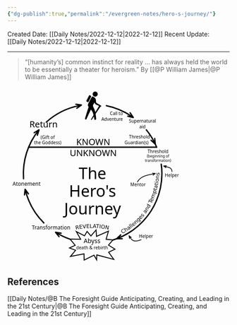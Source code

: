 ```yaml
---
{"dg-publish":true,"permalink":"/evergreen-notes/hero-s-journey/"}
---
```



Created Date: [[Daily Notes/2022-12-12\|2022-12-12]]
Recent Update:  [[Daily Notes/2022-12-12\|2022-12-12]]

---

>  “[humanity’s] common instinct for reality … has always held the world to be essentially a theater for heroism.”
>  By [[@P William James\|@P William James]]

<?xml version="1.0" encoding="UTF-8" standalone="no"?>
<!-- Created with Inkscape (http://www.inkscape.org/) -->

<svg
   xmlns:dc="http://purl.org/dc/elements/1.1/"
   xmlns:cc="http://creativecommons.org/ns#"
   xmlns:rdf="http://www.w3.org/1999/02/22-rdf-syntax-ns#"
   xmlns:svg="http://www.w3.org/2000/svg"
   xmlns="http://www.w3.org/2000/svg"
   xmlns:sodipodi="http://sodipodi.sourceforge.net/DTD/sodipodi-0.dtd"
   xmlns:inkscape="http://www.inkscape.org/namespaces/inkscape"
   id="svg2"
   sodipodi:version="0.32"
   inkscape:version="0.48.2 r9819"
   width="398"
   height="400"
   version="1.0"
   sodipodi:docname="Heroesjourney.svg"
   inkscape:output_extension="org.inkscape.output.svg.inkscape">
  <metadata
     id="metadata7">
    <rdf:RDF>
      <cc:Work
         rdf:about="">
        <dc:format>image/svg+xml</dc:format>
        <dc:type
           rdf:resource="http://purl.org/dc/dcmitype/StillImage" />
      </cc:Work>
    </rdf:RDF>
  </metadata>
  <defs
     id="defs5">
    <inkscape:perspective
       sodipodi:type="inkscape:persp3d"
       inkscape:vp_x="0 : 526.18109 : 1"
       inkscape:vp_y="0 : 1000 : 0"
       inkscape:vp_z="744.09448 : 526.18109 : 1"
       inkscape:persp3d-origin="372.04724 : 350.78739 : 1"
       id="perspective9" />
  </defs>
  <sodipodi:namedview
     inkscape:window-height="848"
     inkscape:window-width="1600"
     inkscape:pageshadow="2"
     inkscape:pageopacity="0.0"
     guidetolerance="10.0"
     gridtolerance="10.0"
     objecttolerance="10.0"
     borderopacity="1.0"
     bordercolor="#666666"
     pagecolor="#ffffff"
     id="base"
     showgrid="false"
     showguides="true"
     inkscape:guide-bbox="true"
     inkscape:zoom="1.6475"
     inkscape:cx="199"
     inkscape:cy="200"
     inkscape:window-x="-8"
     inkscape:window-y="-8"
     inkscape:current-layer="svg2"
     inkscape:window-maximized="1" />
  <path
     id="path2386"
     style="fill: rgb(1, 1, 1); fill-opacity: 1; fill-rule: evenodd; stroke: none; stroke-width: 1; stroke-linecap: round; stroke-linejoin: miter; stroke-miterlimit: 4; stroke-dashoffset: 0pt; stroke-opacity: 1;"
     d="M 204.84557,16.590928 C 204.84557,19.760679 202.27302,22.33323 199.10327,22.33323 C 195.93352,22.33323 193.36097,19.760679 193.36097,16.590928 C 193.36097,13.421177 195.93352,10.848626 199.10327,10.848626 C 202.27302,10.848626 204.84557,13.421177 204.84557,16.590928 z M 187.26359,19.280895 L 189.1699,20.288027 C 189.98424,20.718254 190.30313,21.725209 189.88489,22.545771 L 184.12499,33.846536 C 183.70676,34.667098 182.71447,34.981337 181.90013,34.55111 L 179.99382,33.543978 C 179.17948,33.113751 178.8606,32.106801 179.27883,31.286239 L 185.03874,19.985474 C 185.45697,19.164912 186.44925,18.850668 187.26359,19.280895 zM 193.59375,22.0625 C 192.3318,22.079691 191.1202,23.144482 189.9375,25.53125 L 183.75,37.125 C 180.66906,42.901776 184.40625,45.406249 184.40625,45.40625 C 182.37195,50.336496 176.53125,70.281253 176.53125,70.28125 C 174.89691,74.136424 178.43752,75.550168 179.59375,72.59375 C 179.59375,72.59375 189.4375,51.4375 189.4375,51.4375 C 192.71157,55.365648 194.24831,58.816861 195.4375,63.96875 L 189.71875,73.46875 C 188.94212,74.755605 190.53612,75.602066 191.375,74.34375 L 196.125,67.21875 C 196.45117,68.990721 196.78598,70.902279 197.125,73.125 C 197.46967,75.381939 201.99511,75.598243 201.3125,71.59375 C 201.3125,71.59375 200.79929,66.281886 200.0625,61.34375 L 211.15625,44.65625 C 213.42447,45.351977 213.75677,43.519319 211.46875,42 L 203.3125,37.25 C 200.99356,36.450658 200.8265,33.895649 200.875,31.59375 C 200.99161,26.059007 198.23464,24.637313 195.34375,22.65625 C 194.74953,22.24904 194.16736,22.054686 193.59375,22.0625 z M 197.5625,35.59375 C 198.33696,37.512276 199.05296,39.183763 201.1875,40.21875 L 207.9375,43.28125 L 199.375,57.46875 C 199.20741,56.597673 199.04967,55.787929 198.875,55.125 C 198.12764,52.288468 195.03125,45.968748 195.03125,45.96875 C 194.41151,44.10953 193.5579,42.367807 194.5625,40.65625 L 197.5625,35.59375 z" />
  <path
     sodipodi:type="arc"
     style="opacity: 1; fill: none; fill-opacity: 1; fill-rule: evenodd; stroke: rgb(0, 0, 0); stroke-width: 3; stroke-linecap: round; stroke-linejoin: miter; stroke-miterlimit: 4; stroke-dasharray: none; stroke-dashoffset: 0pt; stroke-opacity: 1;"
     id="path3169"
     sodipodi:cx="189.59041"
     sodipodi:cy="197.916"
     sodipodi:rx="157.10704"
     sodipodi:ry="157.10704"
     d="M 84.375784,81.24336 A 157.10704,157.10704 0 0 1 158.84561,43.846602"
     transform="translate(3.74808, -1.24936)"
     sodipodi:start="3.9785839"
     sodipodi:end="4.5154246"
     sodipodi:open="true" />
  <path
     sodipodi:type="arc"
     style="opacity: 1; fill: none; fill-opacity: 1; fill-rule: evenodd; stroke: rgb(0, 0, 0); stroke-width: 3; stroke-linecap: round; stroke-linejoin: miter; stroke-miterlimit: 4; stroke-dasharray: none; stroke-dashoffset: 0pt; stroke-opacity: 1;"
     id="path3171"
     sodipodi:cx="189.59041"
     sodipodi:cy="197.916"
     sodipodi:rx="157.10704"
     sodipodi:ry="157.10704"
     d="M 220.71011,43.921889 A 157.10704,157.10704 0 0 1 278.58131,68.443064"
     transform="translate(3.74808, -1.24936)"
     sodipodi:start="4.9117873"
     sodipodi:end="5.3145623"
     sodipodi:open="true" />
  <path
     sodipodi:type="arc"
     style="opacity: 1; fill: none; fill-opacity: 1; fill-rule: evenodd; stroke: rgb(0, 0, 0); stroke-width: 3; stroke-linecap: round; stroke-linejoin: miter; stroke-miterlimit: 4; stroke-dasharray: none; stroke-dashoffset: 0pt; stroke-opacity: 1;"
     id="path3173"
     sodipodi:cx="189.59041"
     sodipodi:cy="197.916"
     sodipodi:rx="157.10704"
     sodipodi:ry="157.10704"
     d="M 311.33281,98.611366 A 157.10704,157.10704 0 0 1 334.7555,137.83508"
     transform="translate(3.74808, -1.24936)"
     sodipodi:start="5.5989474"
     sodipodi:end="5.890771"
     sodipodi:open="true" />
  <path
     sodipodi:type="arc"
     style="opacity: 1; fill: none; fill-opacity: 1; fill-rule: evenodd; stroke: rgb(0, 0, 0); stroke-width: 3; stroke-linecap: round; stroke-linejoin: miter; stroke-miterlimit: 4; stroke-dasharray: none; stroke-dashoffset: 0pt; stroke-opacity: 1;"
     id="path3175"
     sodipodi:cx="189.59041"
     sodipodi:cy="197.916"
     sodipodi:rx="157.10704"
     sodipodi:ry="157.10704"
     d="M 345.23085,176.49929 A 157.10704,157.10704 0 0 1 235.01638,348.31249"
     transform="translate(3.74808, -1.24936)"
     sodipodi:start="6.1464403"
     sodipodi:end="7.560653"
     sodipodi:open="true" />
  <path
     sodipodi:type="arc"
     style="opacity: 1; fill: none; fill-opacity: 1; fill-rule: evenodd; stroke: rgb(0, 0, 0); stroke-width: 3; stroke-linecap: round; stroke-linejoin: miter; stroke-miterlimit: 4; stroke-dasharray: none; stroke-dashoffset: 0pt; stroke-opacity: 1;"
     id="path3177"
     sodipodi:cx="189.59041"
     sodipodi:cy="197.916"
     sodipodi:rx="157.10704"
     sodipodi:ry="157.10704"
     d="M 78.881776,309.38896 A 157.10704,157.10704 0 0 1 36.634401,233.79193"
     transform="translate(3.74808, -1.24936)"
     sodipodi:start="2.3527544"
     sodipodi:end="2.9112066"
     sodipodi:open="true" />
  <path
     sodipodi:type="arc"
     style="opacity: 1; fill: none; fill-opacity: 1; fill-rule: evenodd; stroke: rgb(0, 0, 0); stroke-width: 3; stroke-linecap: round; stroke-linejoin: miter; stroke-miterlimit: 4; stroke-dasharray: none; stroke-dashoffset: 0pt; stroke-opacity: 1;"
     id="path3179"
     sodipodi:cx="189.59041"
     sodipodi:cy="197.916"
     sodipodi:rx="157.10704"
     sodipodi:ry="157.10704"
     d="M 32.904367,209.40977 A 157.10704,157.10704 0 0 1 67.382272,99.185085"
     transform="translate(3.74808, -1.24936)"
     sodipodi:start="3.0683684"
     sodipodi:end="3.821127"
     sodipodi:open="true" />
  <path
     style="opacity: 1; fill: none; fill-opacity: 1; fill-rule: evenodd; stroke: rgb(0, 0, 0); stroke-width: 3; stroke-linecap: round; stroke-linejoin: miter; stroke-miterlimit: 4; stroke-dasharray: none; stroke-dashoffset: 0pt; stroke-opacity: 1;"
     d="M 48.190719,136.65315 L 338.5766,136.65315"
     id="path3181"
     sodipodi:nodetypes="cc" />
  <path
     style="opacity: 1; fill: none; fill-opacity: 1; fill-rule: evenodd; stroke: rgb(0, 0, 0); stroke-width: 3; stroke-linecap: round; stroke-linejoin: round; stroke-miterlimit: 4; stroke-dasharray: none; stroke-dashoffset: 0pt; stroke-opacity: 1;"
     d="M 155.33461,39.538618 L 167.87153,41.214959 L 157.48398,48.431828"
     id="path3191"
     sodipodi:nodetypes="ccc" />
  <path
     style="opacity: 1; fill: none; fill-opacity: 1; fill-rule: evenodd; stroke: rgb(0, 0, 0); stroke-width: 3; stroke-linecap: round; stroke-linejoin: round; stroke-miterlimit: 4; stroke-dasharray: none; stroke-dashoffset: 0pt; stroke-opacity: 1;"
     d="M 278.35614,58.955904 L 285.44331,69.432369 L 273.14512,66.476176"
     id="path3193"
     sodipodi:nodetypes="ccc" />
  <path
     style="opacity: 1; fill: none; fill-opacity: 1; fill-rule: evenodd; stroke: rgb(0, 0, 0); stroke-width: 3; stroke-linecap: round; stroke-linejoin: round; stroke-miterlimit: 4; stroke-dasharray: none; stroke-dashoffset: 0pt; stroke-opacity: 1;"
     d="M 334.13142,116.92748 L 335.34576,129.51755 L 325.95861,121.04018"
     id="path3195"
     sodipodi:nodetypes="ccc"
     inkscape:transform-center-x="4.8621075"
     inkscape:transform-center-y="-6.3198608" />
  <path
     style="opacity: 1; fill: none; fill-opacity: 1; fill-rule: evenodd; stroke: rgb(0, 0, 0); stroke-width: 3; stroke-linecap: round; stroke-linejoin: round; stroke-miterlimit: 4; stroke-dasharray: none; stroke-dashoffset: 0pt; stroke-opacity: 1;"
     d="M 60.737786,103.9455 L 71.641257,97.534678 L 67.913655,109.62142"
     id="path3197"
     sodipodi:nodetypes="ccc" />
  <path
     style="opacity: 1; fill: none; fill-opacity: 1; fill-rule: evenodd; stroke: rgb(0, 0, 0); stroke-width: 3; stroke-linecap: round; stroke-linejoin: round; stroke-miterlimit: 4; stroke-dasharray: none; stroke-dashoffset: 0pt; stroke-opacity: 1;"
     d="M 260.4269,343.88155 L 247.7795,344.04854 L 257.00552,335.39608"
     id="path3199"
     sodipodi:nodetypes="ccc"
     inkscape:transform-center-y="-4.3273184"
     inkscape:transform-center-x="-6.326385" />
  <path
     style="opacity: 1; fill: none; fill-opacity: 1; fill-rule: evenodd; stroke: rgb(0, 0, 0); stroke-width: 3; stroke-linecap: round; stroke-linejoin: round; stroke-miterlimit: 4; stroke-dasharray: none; stroke-dashoffset: 0pt; stroke-opacity: 1;"
     d="M 117.09862,339.31551 L 109.25198,329.39509 L 121.73595,331.42854"
     id="path3201"
     sodipodi:nodetypes="ccc"
     inkscape:transform-center-y="4.9616816"
     inkscape:transform-center-x="-6.24448" />
  <path
     style="opacity: 1; fill: none; fill-opacity: 1; fill-rule: evenodd; stroke: rgb(0, 0, 0); stroke-width: 3; stroke-linecap: round; stroke-linejoin: round; stroke-miterlimit: 4; stroke-dasharray: none; stroke-dashoffset: 0pt; stroke-opacity: 1;"
     d="M 38.824412,244.6909 L 40.242558,232.12217 L 47.671542,242.35908"
     id="path3203"
     sodipodi:nodetypes="ccc"
     inkscape:transform-center-y="6.2871716"
     inkscape:transform-center-x="-3.0061585" />
  <text
     xml:space="preserve"
     style="font-size: 20px; font-style: normal; font-variant: normal; font-weight: normal; font-stretch: normal; text-align: center; text-anchor: middle; fill: rgb(0, 0, 0); fill-opacity: 1; stroke: none; stroke-width: 1px; stroke-linecap: butt; stroke-linejoin: miter; stroke-opacity: 1; font-family: Sans Condensed Uralic;"
     x="81.8713"
     y="91.8207"
     id="text3205"><tspan
       sodipodi:role="line"
       id="tspan3207"
       x="81.8713"
       y="91.8207"
       style="font-style: normal; font-variant: normal; font-weight: normal; font-stretch: normal; font-family: Sans;">Return</tspan></text>
  <text
     xml:space="preserve"
     style="font-size: 20px; font-style: normal; font-variant: normal; font-weight: normal; font-stretch: normal; text-align: center; text-anchor: middle; fill: rgb(0, 0, 0); fill-opacity: 1; stroke: none; stroke-width: 1px; stroke-linecap: butt; stroke-linejoin: miter; stroke-opacity: 1; font-family: Sans Condensed Uralic;"
     x="261.974"
     y="64.2906"
     id="text3209"><tspan
       sodipodi:role="line"
       id="tspan3211"
       x="261.974"
       y="64.2906"
       style="font-size: 10px; font-style: normal; font-variant: normal; font-weight: normal; font-stretch: normal; text-anchor: end; font-family: Sans;">Call to</tspan><tspan
       sodipodi:role="line"
       x="261.974"
       y="76.7906"
       style="font-size: 10px; font-style: normal; font-variant: normal; font-weight: normal; font-stretch: normal; text-anchor: end; font-family: Sans;"
       id="tspan3213">Adventure</tspan></text>
  <text
     xml:space="preserve"
     style="font-size: 20px; font-style: normal; font-variant: normal; font-weight: normal; font-stretch: normal; text-align: center; text-anchor: middle; fill: rgb(0, 0, 0); fill-opacity: 1; stroke: none; stroke-width: 1px; stroke-linecap: butt; stroke-linejoin: miter; stroke-opacity: 1; font-family: Sans Condensed Uralic;"
     x="306.318"
     y="81.0941"
     id="text3219"><tspan
       sodipodi:role="line"
       id="tspan3221"
       x="306.318"
       y="81.0941"
       style="font-size: 10px; font-style: normal; font-variant: normal; font-weight: normal; font-stretch: normal; font-family: Sans;">Supernatural</tspan><tspan
       sodipodi:role="line"
       x="306.318"
       y="93.5941"
       style="font-size: 10px; font-style: normal; font-variant: normal; font-weight: normal; font-stretch: normal; font-family: Sans;"
       id="tspan3223">aid</tspan></text>
  <text
     xml:space="preserve"
     style="font-size: 20px; font-style: normal; font-variant: normal; font-weight: normal; font-stretch: normal; text-align: center; text-anchor: middle; fill: rgb(0, 0, 0); fill-opacity: 1; stroke: none; stroke-width: 1px; stroke-linecap: butt; stroke-linejoin: miter; stroke-opacity: 1; font-family: Sans Condensed Uralic;"
     x="194.773"
     y="131.861"
     id="text3225"><tspan
       sodipodi:role="line"
       id="tspan3227"
       x="194.773"
       y="131.861"
       style="font-size: 20px; font-style: normal; font-variant: normal; font-weight: normal; font-stretch: normal; font-family: Sans;">KNOWN</tspan><tspan
       sodipodi:role="line"
       x="194.773"
       y="156.861"
       style="font-size: 20px; font-style: normal; font-variant: normal; font-weight: normal; font-stretch: normal; font-family: Sans;"
       id="tspan3229">UNKNOWN</tspan></text>
  <text
     xml:space="preserve"
     style="font-size: 20px; font-style: normal; font-variant: normal; font-weight: normal; font-stretch: normal; text-align: center; text-anchor: middle; fill: rgb(0, 0, 0); fill-opacity: 1; stroke: none; stroke-width: 1px; stroke-linecap: butt; stroke-linejoin: miter; stroke-opacity: 1; font-family: Sans Condensed Uralic;"
     x="319.985"
     y="117.185"
     id="text3231"><tspan
       sodipodi:role="line"
       id="tspan3233"
       x="323.168"
       y="117.185"
       style="font-size: 10px; font-style: normal; font-variant: normal; font-weight: normal; font-stretch: normal; text-anchor: end; font-family: Sans;">Threshold</tspan><tspan
       sodipodi:role="line"
       x="319.985"
       y="129.685"
       style="font-size: 10px; font-style: normal; font-variant: normal; font-weight: normal; font-stretch: normal; text-anchor: end; font-family: Sans;"
       id="tspan3235">Guardian(s)</tspan></text>
  <text
     xml:space="preserve"
     style="font-size: 20px; font-style: normal; font-variant: normal; font-weight: normal; font-stretch: normal; text-align: center; text-anchor: middle; fill: rgb(0, 0, 0); fill-opacity: 1; stroke: none; stroke-width: 1px; stroke-linecap: butt; stroke-linejoin: miter; stroke-opacity: 1; font-family: Sans Condensed Uralic;"
     x="332.49"
     y="157.246"
     id="text3245"><tspan
       sodipodi:role="line"
       id="tspan3247"
       x="332.49"
       y="157.246" /></text>
  <g
     id="g3382"
     transform="translate(2.42057, 2.42057)">
    <text
       id="text3237"
       y="147.701"
       x="339.165"
       style="font-size: 20px; font-style: normal; font-variant: normal; font-weight: normal; font-stretch: normal; text-align: center; text-anchor: middle; fill: rgb(0, 0, 0); fill-opacity: 1; stroke: none; stroke-width: 1px; stroke-linecap: butt; stroke-linejoin: miter; stroke-opacity: 1; font-family: Sans Condensed Uralic;"
       xml:space="preserve"><tspan
         id="tspan3241"
         style="font-size: 10px; font-style: normal; font-variant: normal; font-weight: normal; font-stretch: normal; text-align: center; text-anchor: middle; font-family: Sans;"
         y="147.701"
         x="339.165"
         sodipodi:role="line">Threshold</tspan></text>
    <text
       id="text3249"
       y="157.354"
       x="339.165"
       style="font-size: 20px; font-style: normal; font-variant: normal; font-weight: normal; font-stretch: normal; text-align: center; text-anchor: middle; fill: rgb(0, 0, 0); fill-opacity: 1; stroke: none; stroke-width: 1px; stroke-linecap: butt; stroke-linejoin: miter; stroke-opacity: 1; font-family: Sans Condensed Uralic;"
       xml:space="preserve"><tspan
         id="tspan3251"
         style="font-size: 8px; font-style: normal; font-variant: normal; font-weight: normal; font-stretch: normal; text-align: center; text-anchor: middle; font-family: Sans;"
         y="157.354"
         x="339.165"
         sodipodi:role="line">(beginning of</tspan><tspan
         id="tspan3253"
         style="font-size: 8px; font-style: normal; font-variant: normal; font-weight: normal; font-stretch: normal; text-align: center; text-anchor: middle; font-family: Sans;"
         y="167.354"
         x="339.165"
         sodipodi:role="line">transformation)</tspan></text>
  </g>
  <text
     xml:space="preserve"
     style="font-size: 20px; font-style: normal; font-variant: normal; font-weight: normal; font-stretch: normal; text-align: center; text-anchor: middle; fill: rgb(0, 0, 0); fill-opacity: 1; stroke: none; stroke-width: 1px; stroke-linecap: butt; stroke-linejoin: miter; stroke-opacity: 1; font-family: Sans Condensed Uralic;"
     x="373.128"
     y="204.095"
     id="text3255"><tspan
       sodipodi:role="line"
       x="373.128"
       y="204.095"
       style="font-size: 10px; font-style: normal; font-variant: normal; font-weight: normal; font-stretch: normal; text-align: center; text-anchor: middle; font-family: Sans;"
       id="tspan3259">Helper</tspan></text>
  <path
     style="opacity: 1; fill: none; fill-opacity: 1; fill-rule: evenodd; stroke: rgb(0, 0, 0); stroke-width: 1.55546; stroke-linecap: round; stroke-linejoin: round; stroke-miterlimit: 4; stroke-dasharray: none; stroke-dashoffset: 0pt; stroke-opacity: 1;"
     d="M 359.55087,183.17866 L 354.28136,179.27471 L 360.80503,178.60366 M 373.38913,191.94363 C 372.67036,181.22009 363.1241,182.24057 354.43424,179.30351"
     id="path3263"
     sodipodi:nodetypes="ccccc" />
  <text
     xml:space="preserve"
     style="font-size:20px;font-style:normal;font-variant:normal;font-weight:normal;font-stretch:normal;text-align:center;text-anchor:middle;fill:#000000;fill-opacity:1;stroke:none;font-family:Sans Condensed Uralic"
     x="296.18561"
     y="225.1358"
     id="text3265"><tspan
       sodipodi:role="line"
       x="296.18561"
       y="225.1358"
       style="font-size:10px;font-style:normal;font-variant:normal;font-weight:normal;font-stretch:normal;text-align:center;text-anchor:middle;font-family:Sans"
       id="tspan3267">Mentor</tspan></text>
  <path
     style="fill:none;stroke:#000000;stroke-width:1.55545998;stroke-linecap:round;stroke-linejoin:round;stroke-miterlimit:4;stroke-opacity:1;stroke-dasharray:none;stroke-dashoffset:0"
     d="m 330.4186,200.07883 5.26951,-3.90395 -6.52367,-0.67105 m -34.18473,19.82016 c 8.27899,-16.3037 31.86566,-16.18325 40.55552,-19.12031"
     id="path3269"
     sodipodi:nodetypes="ccccc" />
  <text
     xml:space="preserve"
     style="font-size: 20px; font-style: normal; font-variant: normal; font-weight: normal; font-stretch: normal; text-align: center; text-anchor: middle; fill: rgb(0, 0, 0); fill-opacity: 1; stroke: none; stroke-width: 1px; stroke-linecap: butt; stroke-linejoin: miter; stroke-opacity: 1; font-family: Sans Condensed Uralic;"
     x="314.4"
     y="342.253"
     id="text3271"><tspan
       sodipodi:role="line"
       x="314.4"
       y="342.253"
       style="font-size: 10px; font-style: normal; font-variant: normal; font-weight: normal; font-stretch: normal; text-align: center; text-anchor: middle; font-family: Sans;"
       id="tspan3273">Helper</tspan></text>
  <path
     style="opacity: 1; fill: none; fill-opacity: 1; fill-rule: evenodd; stroke: rgb(0, 0, 0); stroke-width: 1.55546; stroke-linecap: round; stroke-linejoin: round; stroke-miterlimit: 4; stroke-dasharray: none; stroke-dashoffset: 0pt; stroke-opacity: 1;"
     d="M 281.03998,341.12294 L 275.84443,337.12109 L 276.98196,343.57977 M 303.33373,346.27852 C 285.26182,353.19818 281.47424,346.97658 275.91392,337.26028"
     id="path3275"
     sodipodi:nodetypes="ccccc" />
  <path
     transform="matrix(-1, 0, 0, -1, 602.373, 528.602)"
     style="fill: none; fill-opacity: 1; fill-rule: evenodd; stroke: none; stroke-width: 3; stroke-linecap: round; stroke-linejoin: miter; stroke-miterlimit: 4; stroke-dashoffset: 0pt; stroke-opacity: 1;"
     d="M 341.28747,196.19019 C 305.81755,215.6299 263.03192,253.9433 257.32652,333.66133"
     id="path3277"
     sodipodi:nodetypes="cc" />
  <g
     style="font-size:20px;font-style:normal;font-variant:normal;font-weight:normal;font-stretch:normal;text-align:center;text-anchor:middle;fill:#000000;fill-opacity:1;stroke:none;font-family:Sans Condensed Uralic"
     id="text3279">
    <path
       d="m 263.26889,321.89226 0.62087,1.08266 c -0.53025,-0.1237 -1.03758,-0.15247 -1.52198,-0.0863 -0.48103,0.0642 -0.94179,0.22264 -1.38231,0.47525 -0.86748,0.49749 -1.3791,1.14437 -1.53486,1.94065 -0.15769,0.79291 0.0511,1.69087 0.62626,2.69389 0.57326,0.99964 1.24286,1.63332 2.0088,1.90104 0.76399,0.26434 1.57973,0.14777 2.44721,-0.3497 0.44051,-0.25262 0.80995,-0.5703 1.10831,-0.95305 0.30174,-0.38467 0.53312,-0.83708 0.69415,-1.35721 l 0.61504,1.07249 c -0.21928,0.44997 -0.49556,0.85157 -0.82884,1.2048 -0.3299,0.3513 -0.71849,0.6552 -1.16578,0.9117 -1.14874,0.65877 -2.25462,0.8269 -3.31765,0.50439 -1.06497,-0.32589 -1.94627,-1.09708 -2.6439,-2.31359 -0.69957,-1.21989 -0.92009,-2.37002 -0.66157,-3.4504 0.25658,-1.08375 0.95923,-1.95501 2.10796,-2.61379 0.45408,-0.26038 0.91602,-0.44424 1.38583,-0.55156 0.47125,-0.11264 0.95207,-0.14972 1.44246,-0.11124"
       style="font-size:12px;font-style:normal;font-variant:normal;font-weight:normal;font-stretch:normal;font-family:Sans"
       id="path2894" />
    <path
       d="m 271.2963,321.68732 2.12224,3.34442 -0.91032,0.57765 -2.10339,-3.31474 c -0.33278,-0.52441 -0.68409,-0.85202 -1.05392,-0.98283 -0.36983,-0.13079 -0.75924,-0.0664 -1.16822,0.19309 -0.49144,0.31185 -0.77957,0.71444 -0.86439,1.20776 -0.0848,0.49333 0.0444,1.01045 0.38763,1.55135 l 1.98724,3.13169 -0.91526,0.58079 -4.88491,-7.69811 0.91527,-0.58079 1.91503,3.0179 c 0.006,-0.47125 0.1039,-0.88247 0.29279,-1.23366 0.1922,-0.35327 0.48124,-0.65234 0.86714,-0.89723 0.63656,-0.40392 1.24368,-0.5116 1.82136,-0.32302 0.57558,0.1853 1.10615,0.66054 1.59171,1.42573"
       style="font-size:12px;font-style:normal;font-variant:normal;font-weight:normal;font-stretch:normal;font-family:Sans"
       id="path2896" />
    <path
       d="m 275.77575,319.41852 c -0.71442,0.4984 -1.1524,0.92541 -1.31393,1.281 -0.16153,0.3556 -0.10484,0.73043 0.17006,1.12447 0.21903,0.31397 0.49588,0.49233 0.83055,0.53511 0.33563,0.0373 0.68125,-0.068 1.03686,-0.31613 0.49016,-0.34195 0.76192,-0.78874 0.81528,-1.34036 0.0543,-0.55705 -0.11966,-1.12391 -0.52196,-1.70058 l -0.13745,-0.19702 -0.87941,0.61351 m 1.50884,-1.59559 2.14224,3.07072 -0.88421,0.61686 -0.56993,-0.81693 c 0.0261,0.46758 -0.0566,0.8849 -0.24824,1.25197 -0.19387,0.36387 -0.50865,0.69778 -0.94435,1.00174 -0.55103,0.38442 -1.09721,0.53684 -1.63855,0.45726 -0.54036,-0.085 -0.99158,-0.38703 -1.35365,-0.90603 -0.42242,-0.60549 -0.53907,-1.20282 -0.34997,-1.79199 0.19231,-0.59139 0.69052,-1.16758 1.49465,-1.72857 l 1.23982,-0.86495 -0.0603,-0.0865 c -0.28384,-0.40686 -0.63743,-0.62695 -1.06075,-0.66027 -0.42236,-0.0387 -0.87541,0.11062 -1.35917,0.4481 -0.30755,0.21457 -0.58139,0.46038 -0.82152,0.73745 -0.24013,0.27707 -0.44334,0.58316 -0.60964,0.91826 l -0.56993,-0.81693 c 0.23641,-0.35068 0.48556,-0.66261 0.74744,-0.93581 0.25965,-0.2764 0.53364,-0.51517 0.82197,-0.71633 0.77849,-0.54309 1.50077,-0.74692 2.16682,-0.61146 0.66605,0.13547 1.28515,0.61327 1.85732,1.43341"
       style="font-size:12px;font-style:normal;font-variant:normal;font-weight:normal;font-stretch:normal;font-family:Sans"
       id="path2898" />
    <path
       d="m 275.75899,312.25844 0.86391,-0.64498 5.45432,7.30572 -0.86392,0.64498 -5.45431,-7.30572"
       style="font-size:12px;font-style:normal;font-variant:normal;font-weight:normal;font-stretch:normal;font-family:Sans"
       id="path2900" />
    <path
       d="m 278.26347,310.3623 0.85053,-0.66254 5.60275,7.19252 -0.85053,0.66253 -5.60275,-7.19251"
       style="font-size:12px;font-style:normal;font-variant:normal;font-weight:normal;font-stretch:normal;font-family:Sans"
       id="path2902" />
    <path
       d="m 288.52517,309.18384 0.33786,0.4049 -3.80606,3.17586 c 0.51149,0.53983 1.04534,0.83207 1.60152,0.87673 0.55669,0.0392 1.10946,-0.17026 1.65833,-0.62825 0.31792,-0.26528 0.59281,-0.56079 0.82467,-0.88653 0.23485,-0.32824 0.43418,-0.69298 0.59797,-1.0942 l 0.65319,0.7828 c -0.19182,0.37374 -0.41616,0.72373 -0.67302,1.04999 -0.25687,0.32626 -0.54576,0.62328 -0.86668,0.89106 -0.8038,0.67071 -1.63635,0.96858 -2.49765,0.89361 -0.85829,-0.0775 -1.62029,-0.51511 -2.286,-1.31291 -0.68822,-0.82479 -1.01185,-1.66383 -0.97089,-2.5171 0.0415,-0.85877 0.4401,-1.60349 1.19591,-2.23416 0.67783,-0.56559 1.39589,-0.79337 2.15418,-0.68333 0.75879,0.10455 1.45101,0.53173 2.07667,1.28153 m -1.03051,0.44779 c -0.3839,-0.44787 -0.81293,-0.70292 -1.28711,-0.76514 -0.47118,-0.0647 -0.91071,0.0731 -1.31861,0.41346 -0.46189,0.38542 -0.72343,0.82496 -0.78463,1.31864 -0.0582,0.49118 0.0894,0.99123 0.44284,1.50015 l 2.94751,-2.46711"
       style="font-size:12px;font-style:normal;font-variant:normal;font-weight:normal;font-stretch:normal;font-family:Sans"
       id="path2904" />
    <path
       d="m 293.46105,304.12968 2.68098,2.91571 -0.79363,0.72974 -2.65718,-2.88984 c -0.42039,-0.45719 -0.82416,-0.71741 -1.21132,-0.78065 -0.38715,-0.0632 -0.759,0.0691 -1.11556,0.39693 -0.42844,0.39395 -0.64072,0.8412 -0.63683,1.34175 0.004,0.50055 0.22264,0.98661 0.65625,1.45818 l 2.51044,2.73025 -0.79794,0.7337 -4.44186,-4.83077 0.79794,-0.7337 0.69007,0.75049 c -0.0772,-0.46491 -0.054,-0.88692 0.0697,-1.26601 0.1266,-0.38172 0.35811,-0.72726 0.69453,-1.03661 0.55497,-0.51027 1.13342,-0.72376 1.73537,-0.64047 0.5993,0.0804 1.20565,0.4542 1.81905,1.1213"
       style="font-size:12px;font-style:normal;font-variant:normal;font-weight:normal;font-stretch:normal;font-family:Sans"
       id="path2906" />
    <path
       d="m 298.3319,300.10813 c -0.55685,-0.54797 -1.10211,-0.8571 -1.63579,-0.9274 -0.53093,-0.0731 -1.00051,0.0978 -1.40875,0.51267 -0.4055,0.41207 -0.56882,0.88434 -0.48996,1.41681 0.0816,0.5297 0.40082,1.06853 0.95767,1.6165 0.55406,0.54523 1.09656,0.85438 1.6275,0.92745 0.53367,0.0703 1.00326,-0.10059 1.40876,-0.51266 0.40823,-0.41485 0.57155,-0.88712 0.48995,-1.41681 -0.0789,-0.53248 -0.39532,-1.07133 -0.94938,-1.61656 m 2.56874,1.01519 c 0.79629,0.7836 1.21396,1.54262 1.25301,2.27705 0.0418,0.73718 -0.29617,1.47051 -1.01401,2.19998 -0.26577,0.27007 -0.53735,0.50428 -0.81473,0.70262 -0.27461,0.20109 -0.56465,0.3733 -0.8701,0.51663 l -0.74757,-0.73565 c 0.34444,-0.10497 0.65411,-0.23867 0.92903,-0.40109 0.27492,-0.16241 0.52471,-0.35778 0.74938,-0.58609 0.49591,-0.50394 0.73491,-1.01135 0.71699,-1.52222 -0.0151,-0.50812 -0.28859,-1.02384 -0.82038,-1.54716 l -0.38005,-0.37399 c 0.11947,0.42995 0.12549,0.83595 0.0181,1.218 -0.10743,0.38205 -0.33101,0.7457 -0.67074,1.09094 -0.56442,0.57356 -1.23779,0.82066 -2.02014,0.74132 -0.78235,-0.0793 -1.53408,-0.47382 -2.2552,-1.18345 -0.7239,-0.71235 -1.1318,-1.45902 -1.22371,-2.23999 -0.0919,-0.78097 0.14435,-1.45823 0.70876,-2.03179 0.33974,-0.34524 0.69975,-0.57464 1.08002,-0.68819 0.38028,-0.11353 0.78632,-0.11404 1.21813,-0.002 l -0.70998,-0.69866 0.7562,-0.76845 4.09701,4.03169"
       style="font-size:12px;font-style:normal;font-variant:normal;font-weight:normal;font-stretch:normal;font-family:Sans"
       id="path2908" />
    <path
       d="m 304.07708,293.51674 0.39388,0.35064 -3.29599,3.70251 c 0.58552,0.45848 1.15663,0.66878 1.71332,0.63091 0.55637,-0.0434 1.07221,-0.33204 1.54752,-0.86597 0.27532,-0.30927 0.50361,-0.6421 0.68489,-0.99848 0.18387,-0.35929 0.32722,-0.74943 0.43004,-1.17043 l 0.76151,0.6779 c -0.1346,0.39794 -0.30486,0.7772 -0.51079,1.13777 -0.20594,0.36058 -0.44786,0.69696 -0.72577,1.00915 -0.69608,0.78193 -1.47559,1.19935 -2.33852,1.25223 -0.86034,0.05 -1.67855,-0.27048 -2.45465,-0.96136 -0.80236,-0.71426 -1.2462,-1.49638 -1.33155,-2.34637 -0.0856,-0.85549 0.19878,-1.65086 0.8533,-2.38612 0.58699,-0.65938 1.2636,-0.99058 2.02983,-0.99359 0.76591,-0.009 1.51357,0.31189 2.24298,0.96121 m -0.95319,0.59489 c -0.44576,-0.38635 -0.90772,-0.57533 -1.38589,-0.56693 -0.47557,0.006 -0.88997,0.20664 -1.24321,0.60344 -0.39998,0.44932 -0.59383,0.92264 -0.58155,1.41994 0.0149,0.4944 0.23464,0.9672 0.65927,1.41842 l 2.55138,-2.87487"
       style="font-size:12px;font-style:normal;font-variant:normal;font-weight:normal;font-stretch:normal;font-family:Sans"
       id="path2910" />
    <path
       d="m 305.54643,287.25187 0.7918,0.64226 c -0.31329,0.1382 -0.60362,0.31011 -0.871,0.51572 -0.26738,0.20563 -0.5118,0.44495 -0.73327,0.71798 -0.33712,0.41563 -0.52687,0.77978 -0.56925,1.09245 -0.0399,0.30965 0.0675,0.56782 0.32238,0.77452 0.19416,0.15749 0.40765,0.20744 0.64047,0.14983 0.22979,-0.0601 0.57684,-0.27399 1.04114,-0.64178 l 0.29625,-0.23501 c 0.60973,-0.49125 1.13228,-0.76652 1.56766,-0.82582 0.4348,-0.0648 0.86002,0.0714 1.27564,0.40852 0.47325,0.38388 0.69535,0.87587 0.66629,1.47598 -0.0266,0.59708 -0.30567,1.22326 -0.83719,1.87854 -0.22147,0.27304 -0.48009,0.53606 -0.77585,0.78907 -0.29026,0.25244 -0.62137,0.49941 -0.99331,0.74093 l -0.86461,-0.70132 c 0.41179,-0.17901 0.78044,-0.38547 1.10597,-0.61937 0.32249,-0.23636 0.60308,-0.50167 0.84177,-0.79595 0.3199,-0.39438 0.49923,-0.75189 0.538,-1.07252 0.0357,-0.32309 -0.0693,-0.5843 -0.31499,-0.78363 -0.22753,-0.18455 -0.46472,-0.24868 -0.71156,-0.1924 -0.24439,0.0533 -0.6331,0.29375 -1.16614,0.72146 l -0.30449,0.23587 c -0.53,0.43019 -1.00076,0.66951 -1.41228,0.71797 -0.41454,0.046 -0.819,-0.0909 -1.21339,-0.41084 -0.47933,-0.38879 -0.71164,-0.85889 -0.69694,-1.4103 0.0147,-0.55139 0.27552,-1.13957 0.78243,-1.76452 0.251,-0.30943 0.50999,-0.58221 0.77696,-0.81835 0.26698,-0.23611 0.53948,-0.43254 0.81751,-0.58929"
       style="font-size:12px;font-style:normal;font-variant:normal;font-weight:normal;font-stretch:normal;font-family:Sans"
       id="path2912" />
    <path
       d="m 313.05413,282.22911 c -0.49886,0.7141 -0.76283,1.26589 -0.7919,1.65537 -0.0291,0.38949 0.15333,0.72181 0.5472,0.99696 0.31382,0.21924 0.63518,0.29126 0.96408,0.21606 0.32794,-0.0806 0.61607,-0.29867 0.86438,-0.65412 0.34227,-0.48994 0.44339,-1.00302 0.30336,-1.53923 -0.141,-0.54164 -0.4997,-1.0138 -1.0761,-1.41648 l -0.19694,-0.13758 -0.61408,0.87902 m 0.86645,-2.01786 3.06935,2.14422 -0.61743,0.88382 -0.81657,-0.57045 c 0.18569,0.42993 0.25185,0.8502 0.19848,1.26082 -0.0566,0.40839 -0.23699,0.83034 -0.54123,1.26584 -0.38477,0.55079 -0.84496,0.88212 -1.38055,0.99399 -0.53656,0.10643 -1.06422,-0.0216 -1.58299,-0.38396 -0.60522,-0.4228 -0.9206,-0.94333 -0.94615,-1.56157 -0.0233,-0.62144 0.24579,-1.33404 0.80729,-2.13781 l 0.86574,-1.23926 -0.0865,-0.0604 c -0.40668,-0.2841 -0.81446,-0.36884 -1.22333,-0.25422 -0.40983,0.1092 -0.78364,0.40557 -1.12144,0.8891 -0.21475,0.30742 -0.38709,0.63255 -0.51702,0.9754 -0.12991,0.34287 -0.21518,0.70024 -0.25579,1.07213 l -0.81658,-0.57045 c 0.10106,-0.41067 0.22743,-0.78936 0.37911,-1.13608 0.14848,-0.34895 0.32338,-0.66753 0.52471,-0.95574 0.54361,-0.77814 1.15138,-1.21841 1.82331,-1.32081 0.67193,-0.1024 1.41778,0.13275 2.23755,0.70543"
       style="font-size:12px;font-style:normal;font-variant:normal;font-weight:normal;font-stretch:normal;font-family:Sans"
       id="path2914" />
    <path
       d="m 317.75964,273.77362 3.35683,2.10255 -0.57229,0.91369 -3.32703,-2.08389 c -0.52637,-0.32968 -0.9846,-0.47381 -1.37468,-0.43237 -0.39009,0.0414 -0.71369,0.26742 -0.97081,0.67791 -0.30895,0.49327 -0.39534,0.98074 -0.25917,1.46242 0.13617,0.48169 0.47572,0.89257 1.01864,1.23262 l 3.1433,1.96881 -0.5754,0.91866 -5.56161,-3.48352 0.5754,-0.91866 0.86403,0.54119 c -0.1975,-0.42791 -0.28674,-0.84103 -0.26773,-1.23934 0.0211,-0.40161 0.15295,-0.79609 0.39555,-1.18342 0.40019,-0.63891 0.90155,-0.99783 1.50409,-1.07676 0.59922,-0.081 1.28285,0.11906 2.05088,0.60011"
       style="font-size:12px;font-style:normal;font-variant:normal;font-weight:normal;font-stretch:normal;font-family:Sans"
       id="path2916" />
    <path
       d="m 319.45985,267.52894 -3.10041,-1.73074 0.5255,-0.94138 7.96081,4.44395 -0.52551,0.94138 -0.85952,-0.47981 c 0.23065,0.38823 0.34481,0.78077 0.34248,1.17763 -0.004,0.39154 -0.1238,0.79878 -0.35989,1.22172 -0.38652,0.69239 -0.97791,1.10266 -1.77417,1.23079 -0.79436,0.12472 -1.64176,-0.0642 -2.54221,-0.56691 -0.90045,-0.50265 -1.50604,-1.12479 -1.81679,-1.86641 -0.30883,-0.74503 -0.26999,-1.46374 0.11652,-2.15614 0.2361,-0.42293 0.52149,-0.73783 0.85616,-0.94469 0.33318,-0.21216 0.72553,-0.32196 1.17703,-0.32939 m 0.20972,4.32456 c 0.69239,0.38651 1.31543,0.54865 1.86912,0.48642 0.55217,-0.0675 0.96726,-0.35031 1.24524,-0.84829 0.27798,-0.49797 0.30082,-0.99969 0.0685,-1.50516 -0.23572,-0.50737 -0.69977,-0.95431 -1.39216,-1.34083 -0.69239,-0.38651 -1.31468,-0.54599 -1.86686,-0.47845 -0.55558,0.0657 -0.97237,0.34746 -1.25036,0.84543 -0.27798,0.49798 -0.29911,1.00065 -0.0634,1.50802 0.23421,0.50206 0.69751,0.94635 1.3899,1.33286"
       style="font-size:12px;font-style:normal;font-variant:normal;font-weight:normal;font-stretch:normal;font-family:Sans"
       id="path2918" />
    <path
       d="m 319.17177,261.21797 3.16997,-6.68708 0.90008,0.42668 -1.33023,2.80613 7.00476,3.32056 -0.5095,1.07481 -7.00476,-3.32056 -1.33023,2.80614 -0.90009,-0.42668"
       style="font-size:12px;font-style:normal;font-variant:normal;font-weight:normal;font-stretch:normal;font-family:Sans"
       id="path2920" />
    <path
       d="m 328.75702,252.55778 0.48512,0.20676 -1.94352,4.56014 c 0.70114,0.24787 1.3095,0.26512 1.82506,0.0517 0.51351,-0.2185 0.91039,-0.65656 1.19067,-1.31417 0.16234,-0.38091 0.2726,-0.76915 0.3308,-1.16473 0.0597,-0.39916 0.0712,-0.81465 0.0344,-1.24646 l 0.9379,0.39973 c -7e-4,0.42009 -0.0412,0.83384 -0.12138,1.24125 -0.0802,0.40742 -0.20228,0.80338 -0.36615,1.18788 -0.41045,0.96306 -1.0162,1.60722 -1.81723,1.93247 -0.79951,0.32167 -1.67719,0.27881 -2.63306,-0.12859 -0.98821,-0.42117 -1.65825,-1.02096 -2.01014,-1.79938 -0.35394,-0.78353 -0.33794,-1.62808 0.048,-2.53365 0.34613,-0.81212 0.88184,-1.34175 1.60711,-1.5889 0.72322,-0.25226 1.53402,-0.18695 2.43239,0.19592 m -0.71378,0.86775 c -0.54567,-0.22407 -1.04378,-0.25589 -1.49431,-0.0955 -0.449,0.15683 -0.77765,0.47961 -0.98594,0.96831 -0.23585,0.55341 -0.26868,1.06382 -0.0985,1.53126 0.17173,0.46385 0.53076,0.84192 1.07709,1.1342 l 1.50164,-3.53829"
       style="font-size:12px;font-style:normal;font-variant:normal;font-weight:normal;font-stretch:normal;font-family:Sans"
       id="path2922" />
    <path
       d="m 329.45073,245.71588 c -0.36462,-0.4175 -0.59194,-0.84168 -0.68196,-1.27255 -0.09,-0.43085 -0.0491,-0.88521 0.12268,-1.36309 0.23127,-0.64327 0.63574,-1.05825 1.21342,-1.24492 0.57401,-0.18798 1.27639,-0.13264 2.10715,0.16601 l 3.72738,1.34003 -0.36673,1.02007 -3.69429,-1.32814 c -0.59182,-0.21275 -1.06876,-0.26591 -1.43081,-0.15947 -0.36204,0.10646 -0.62038,0.37472 -0.775,0.80479 -0.18897,0.52567 -0.1637,1.00382 0.0758,1.43446 0.23953,0.43065 0.66072,0.75434 1.26357,0.97106 l 3.49028,1.25479 -0.36672,1.02007 -3.6943,-1.32814 c -0.5955,-0.21408 -1.07243,-0.26724 -1.43081,-0.15947 -0.36204,0.10645 -0.6217,0.37839 -0.77896,0.81582 -0.18633,0.51831 -0.1579,0.99345 0.0853,1.42541 0.23953,0.43065 0.65888,0.75367 1.25805,0.96908 l 3.49028,1.25479 -0.36672,1.02007 -6.17554,-2.22017 0.36672,-1.02006 0.95941,0.34491 c -0.29535,-0.36769 -0.47495,-0.74566 -0.53878,-1.1339 -0.0638,-0.38823 -0.0158,-0.80474 0.14412,-1.24953 0.16123,-0.44846 0.41196,-0.78795 0.75219,-1.01847 0.34157,-0.23419 0.75631,-0.34867 1.24425,-0.34345"
       style="font-size:12px;font-style:normal;font-variant:normal;font-weight:normal;font-stretch:normal;font-family:Sans"
       id="path2924" />
    <path
       d="m 335.90627,239.99016 3.33591,0.99265 -0.30916,1.03896 -8.68236,-2.58357 0.30916,-1.03896 0.95472,0.28409 c -0.30977,-0.32856 -0.5055,-0.68431 -0.58718,-1.06726 -0.0843,-0.38781 -0.0579,-0.81196 0.0791,-1.27248 0.22728,-0.76377 0.71493,-1.29317 1.46294,-1.58818 0.74914,-0.29874 1.61791,-0.30106 2.60633,-0.007 0.98842,0.29413 1.71459,0.77104 2.17852,1.43075 0.46503,0.65598 0.58392,1.36585 0.35665,2.12963 -0.13704,0.46051 -0.34499,0.83064 -0.62385,1.11038 -0.2815,0.27488 -0.64176,0.46519 -1.08077,0.57094 m -1.14974,-4.16904 c -0.76003,-0.22615 -1.40212,-0.24604 -1.92626,-0.0597 -0.52677,0.18152 -0.87149,0.54559 -1.03415,1.09221 -0.16265,0.54663 -0.0736,1.04181 0.2671,1.48554 0.33809,0.43887 0.88715,0.77139 1.64719,0.99754 0.76003,0.22617 1.40343,0.24849 1.93021,0.067 0.52414,-0.18638 0.86754,-0.55288 1.0302,-1.09951 0.16265,-0.54662 0.0749,-1.03937 -0.26315,-1.47824 -0.34073,-0.44373 -0.8911,-0.77867 -1.65114,-1.00484"
       style="font-size:12px;font-style:normal;font-variant:normal;font-weight:normal;font-stretch:normal;font-family:Sans"
       id="path2926" />
    <path
       d="m 330.7789,230.79403 1.80297,0.47022 0.56041,-2.14883 0.81078,0.21145 -0.56042,2.14882 3.4472,0.89903 c 0.51784,0.13505 0.8687,0.15187 1.05258,0.0505 0.18487,-0.10518 0.33399,-0.37512 0.44736,-0.8098 l 0.27946,-1.07158 0.87314,0.22772 -0.27947,1.07158 c -0.20997,0.8051 -0.50418,1.3218 -0.88263,1.55008 -0.38223,0.22731 -0.97023,0.23745 -1.76399,0.0304 l -3.4472,-0.89903 -0.19962,0.76542 -0.81077,-0.21145 0.19962,-0.76541 -1.80297,-0.47022 0.27355,-1.0489"
       style="font-size:12px;font-style:normal;font-variant:normal;font-weight:normal;font-stretch:normal;font-family:Sans"
       id="path2928" />
    <path
       d="m 337.27874,225.75183 c -0.19268,0.84952 -0.22903,1.46012 -0.10905,1.8318 0.11998,0.37169 0.41425,0.61066 0.88281,0.71694 0.37334,0.0847 0.69812,0.0302 0.97437,-0.16353 0.27331,-0.19836 0.45791,-0.50897 0.55382,-0.93183 0.1322,-0.58285 0.0323,-1.09617 -0.29961,-1.53996 -0.33488,-0.44846 -0.84517,-0.75045 -1.53088,-0.90599 l -0.23428,-0.0531 -0.23718,1.0457 m 0.0414,-2.19562 3.6514,0.82817 -0.23848,1.05142 -0.97142,-0.22033 c 0.33414,0.32814 0.55393,0.69242 0.65937,1.09284 0.10164,0.39957 0.0937,0.8584 -0.0238,1.37649 -0.14862,0.65523 -0.44985,1.13566 -0.90369,1.44128 -0.45679,0.30095 -0.99375,0.38144 -1.61089,0.24146 -0.71999,-0.1633 -1.20841,-0.52642 -1.46525,-1.08937 -0.25598,-0.56675 -0.27553,-1.32822 -0.0587,-2.2844 l 0.33438,-1.47427 -0.10286,-0.0233 c -0.4838,-0.10973 -0.89342,-0.0344 -1.22886,0.22597 -0.33837,0.25571 -0.5728,0.67118 -0.70327,1.2464 -0.0829,0.36572 -0.11992,0.73184 -0.11093,1.09838 0.009,0.36654 0.0648,0.72968 0.16747,1.08942 l -0.97142,-0.22033 c -0.0613,-0.41846 -0.0871,-0.81684 -0.0774,-1.19516 0.006,-0.37918 0.0477,-0.7402 0.12548,-1.08306 0.20997,-0.9257 0.60679,-1.56269 1.19046,-1.91097 0.58369,-0.34826 1.36314,-0.4118 2.33837,-0.19061"
       style="font-size:12px;font-style:normal;font-variant:normal;font-weight:normal;font-stretch:normal;font-family:Sans"
       id="path2930" />
    <path
       d="m 333.34176,219.54497 1.82901,0.35572 0.42397,-2.17985 0.82247,0.15996 -0.42396,2.17986 3.49698,0.68012 c 0.52531,0.10217 0.87654,0.0969 1.05367,-0.0159 0.17788,-0.11662 0.3097,-0.39541 0.39546,-0.83637 l 0.21142,-1.08705 0.88575,0.17227 -0.21142,1.08705 c -0.15885,0.81673 -0.41993,1.35093 -0.78325,1.6026 -0.36716,0.25093 -0.95335,0.29809 -1.75858,0.14148 l -3.49697,-0.68013 -0.15102,0.77647 -0.82248,-0.15996 0.15102,-0.77647 -1.82901,-0.35572 0.20694,-1.06405"
       style="font-size:12px;font-style:normal;font-variant:normal;font-weight:normal;font-stretch:normal;font-family:Sans"
       id="path2932" />
    <path
       d="m 335.81363,216.44684 0.18471,-1.06218 6.46547,1.12432 -0.18471,1.06218 -6.46547,-1.12432 m -2.51691,-0.43768 0.18471,-1.06219 1.34505,0.2339 -0.18471,1.06219 -1.34505,-0.2339"
       style="font-size:12px;font-style:normal;font-variant:normal;font-weight:normal;font-stretch:normal;font-family:Sans"
       id="path2934" />
    <path
       d="m 337.47275,210.92705 c -0.0845,0.57193 0.0729,1.05716 0.47203,1.45571 0.3953,0.39798 0.98132,0.65434 1.75804,0.76907 0.77673,0.11475 1.41349,0.041 1.91027,-0.22126 0.49349,-0.26668 0.78276,-0.68791 0.86781,-1.2637 0.0839,-0.56805 -0.0737,-1.05135 -0.47288,-1.4499 -0.39916,-0.39855 -0.98518,-0.65491 -1.75804,-0.76908 -0.769,-0.11359 -1.40217,-0.0373 -1.89953,0.22877 -0.50121,0.26555 -0.79378,0.68235 -0.8777,1.25039 m -0.90425,-0.13357 c 0.13701,-0.92743 0.54603,-1.61133 1.22707,-2.0517 0.68104,-0.44035 1.55483,-0.58175 2.62138,-0.4242 1.06269,0.15699 1.85828,0.54499 2.38677,1.16402 0.52462,0.61847 0.71844,1.39142 0.58143,2.31885 -0.13757,0.9313 -0.54688,1.61713 -1.22792,2.05749 -0.68433,0.43592 -1.55783,0.57539 -2.62052,0.41841 -1.06655,-0.15755 -1.86242,-0.54363 -2.38763,-1.15823 -0.52462,-0.61846 -0.71814,-1.39334 -0.58058,-2.32464"
       style="font-size:12px;font-style:normal;font-variant:normal;font-weight:normal;font-stretch:normal;font-family:Sans"
       id="path2936" />
    <path
       d="m 340.55572,201.16298 3.93595,0.44419 -0.1209,1.07133 -3.90102,-0.44025 c -0.61717,-0.0696 -1.09266,-0.001 -1.42647,0.2046 -0.3338,0.20606 -0.52787,0.54975 -0.58219,1.03106 -0.0653,0.57837 0.0676,1.05526 0.39872,1.43069 0.33108,0.37544 0.81491,0.59908 1.45149,0.67092 l 3.68559,0.41593 -0.12156,1.07715 -6.5211,-0.73594 0.12156,-1.07714 1.0131,0.11433 c -0.36313,-0.30043 -0.62224,-0.63432 -0.77734,-1.00169 -0.15465,-0.37125 -0.20635,-0.78395 -0.15511,-1.2381 0.0845,-0.74914 0.38141,-1.28957 0.89056,-1.62129 0.50529,-0.33215 1.20819,-0.44741 2.10872,-0.34579"
       style="font-size:12px;font-style:normal;font-variant:normal;font-weight:normal;font-stretch:normal;font-family:Sans"
       id="path2938" />
    <path
       d="m 338.68401,194.76269 1.0161,0.0836 c -0.1807,0.29085 -0.32344,0.59658 -0.42821,0.91719 -0.10477,0.32062 -0.17157,0.65612 -0.2004,1.00649 -0.0439,0.53336 0.005,0.94107 0.14629,1.22315 0.14173,0.27818 0.37611,0.43073 0.70312,0.45763 0.24916,0.0205 0.45361,-0.0587 0.61335,-0.23761 0.15585,-0.17923 0.32171,-0.55165 0.49759,-1.11726 l 0.11202,-0.36117 c 0.2263,-0.74959 0.50246,-1.27167 0.82849,-1.56625 0.32246,-0.29877 0.75037,-0.42622 1.28372,-0.38235 0.60733,0.05 1.06826,0.33091 1.38282,0.84279 0.31487,0.50801 0.43771,1.18246 0.36852,2.02337 -0.0288,0.35038 -0.094,0.71345 -0.19544,1.0892 -0.0973,0.37219 -0.2313,0.7629 -0.40216,1.17214 l -1.10953,-0.0913 c 0.23901,-0.38011 0.42692,-0.75856 0.56375,-1.13533 0.13293,-0.37708 0.21493,-0.75444 0.246,-1.13207 0.0416,-0.5061 -0.012,-0.90246 -0.16085,-1.18907 -0.15277,-0.28693 -0.38682,-0.44337 -0.70216,-0.46932 -0.29198,-0.024 -0.524,0.0568 -0.69606,0.24257 -0.17174,0.18185 -0.35702,0.5997 -0.55584,1.25356 l -0.11835,0.36653 c -0.19492,0.65419 -0.4486,1.11737 -0.76103,1.38954 -0.31632,0.27186 -0.72754,0.38696 -1.23365,0.34532 -0.6151,-0.0506 -1.07212,-0.3077 -1.37106,-0.77127 -0.29892,-0.46358 -0.41539,-1.09635 -0.34941,-1.89833 0.0327,-0.39709 0.0926,-0.76843 0.17984,-1.11401 0.0872,-0.34556 0.20141,-0.66148 0.34254,-0.94775"
       style="font-size:12px;font-style:normal;font-variant:normal;font-weight:normal;font-stretch:normal;font-family:Sans"
       id="path2940" />
  </g>
  <text
     xml:space="preserve"
     style="font-size: 20px; font-style: normal; font-variant: normal; font-weight: normal; font-stretch: normal; text-align: center; text-anchor: middle; fill: rgb(0, 0, 0); fill-opacity: 1; stroke: none; stroke-width: 1px; stroke-linecap: butt; stroke-linejoin: miter; stroke-opacity: 1; font-family: Sans Condensed Uralic;"
     x="43.4313"
     y="223.624"
     id="text3299"><tspan
       sodipodi:role="line"
       id="tspan3301"
       x="43.4313"
       y="223.624"
       style="font-size: 12px; font-style: normal; font-variant: normal; font-weight: normal; font-stretch: normal; font-family: Sans;">Atonement</tspan></text>
  <text
     xml:space="preserve"
     style="font-size: 20px; font-style: normal; font-variant: normal; font-weight: normal; font-stretch: normal; text-align: center; text-anchor: middle; fill: rgb(0, 0, 0); fill-opacity: 1; stroke: none; stroke-width: 1px; stroke-linecap: butt; stroke-linejoin: miter; stroke-opacity: 1; font-family: Sans Condensed Uralic;"
     x="99.0204"
     y="323.322"
     id="text3303"><tspan
       sodipodi:role="line"
       id="tspan3305"
       x="99.0204"
       y="323.322"
       style="font-size: 12px; font-style: normal; font-variant: normal; font-weight: normal; font-stretch: normal; font-family: Sans;">Transformation</tspan></text>
  <text
     xml:space="preserve"
     style="font-size:20px;font-style:normal;font-variant:normal;font-weight:normal;font-stretch:normal;text-align:center;text-anchor:middle;fill:#000000;fill-opacity:1;stroke:none;font-family:Sans Condensed Uralic"
     x="91.352577"
     y="117.59811"
     id="text3307"><tspan
       sodipodi:role="line"
       id="tspan3309"
       x="91.352577"
       y="117.59811"
       style="font-size:10px;font-style:normal;font-variant:normal;font-weight:normal;font-stretch:normal;text-align:center;text-anchor:middle;font-family:Sans">(Gift of</tspan><tspan
       sodipodi:role="line"
       x="91.352577"
       y="130.09811"
       style="font-size:10px;font-style:normal;font-variant:normal;font-weight:normal;font-stretch:normal;text-align:center;text-anchor:middle;font-family:Sans"
       id="tspan3311">the Goddess)</tspan></text>
  <path
     sodipodi:type="arc"
     style="opacity: 1; fill: none; fill-opacity: 1; fill-rule: evenodd; stroke: rgb(0, 0, 0); stroke-width: 3; stroke-linecap: round; stroke-linejoin: miter; stroke-miterlimit: 4; stroke-dasharray: none; stroke-dashoffset: 0pt; stroke-opacity: 1;"
     id="path3313"
     sodipodi:cx="189.59041"
     sodipodi:cy="197.916"
     sodipodi:rx="157.10704"
     sodipodi:ry="157.10704"
     d="M 137.59747,346.17037 A 157.10704,157.10704 0 0 1 105.75409,330.78471"
     transform="translate(3.74808, -1.24936)"
     sodipodi:start="1.9080954"
     sodipodi:end="2.133678"
     sodipodi:open="true" />
  <path
     style="opacity: 1; fill: none; fill-opacity: 1; fill-rule: evenodd; stroke: rgb(0, 0, 0); stroke-width: 2; stroke-linecap: round; stroke-linejoin: miter; stroke-miterlimit: 4; stroke-dasharray: none; stroke-dashoffset: 0pt; stroke-opacity: 1;"
     d="M 166.16314,345.31722 L 156.19335,327.79456 L 174.92447,337.46224 L 180.66465,327.49245 L 189.42598,337.76435 L 201.20846,324.16918 L 202.1148,338.67069 L 229.30514,326.88822 L 223.86707,345.31722 L 239.27493,346.8278 L 229.30514,358.61027 L 244.10876,367.67372 L 229.60725,374.62236 L 241.38973,390.93656 L 202.71903,380.66465 L 202.41692,391.8429 L 196.37462,381.26888 L 174.01813,392.44713 L 173.71601,378.24773 L 142.9003,384.29003 L 154.68278,370.09063 L 140.7855,364.95468 L 153.77644,358.91239 L 141.99396,344.71299 L 166.16314,345.31722 z"
     id="path3315"
     sodipodi:nodetypes="ccccccccccccccccccccccccc" />
  <g
     id="g3331"
     transform="translate(-0.699931, 13.1595)">
    <text
       id="text3317"
       y="340.87296"
       x="192.65878"
       style="font-size:20px;font-style:normal;font-variant:normal;font-weight:normal;font-stretch:normal;text-align:center;text-anchor:middle;fill:#000000;fill-opacity:1;stroke:none;font-family:Sans Condensed Uralic"
       xml:space="preserve"><tspan
         id="tspan3319"
         style="font-size:14px;font-style:normal;font-variant:normal;font-weight:normal;font-stretch:normal;text-align:center;text-anchor:middle;font-family:Sans"
         y="340.87296"
         x="192.65878"
         sodipodi:role="line">Abyss</tspan></text>
    <text
       id="text3321"
       y="354.52594"
       x="192.65878"
       style="font-size:10px;font-style:normal;font-variant:normal;font-weight:normal;font-stretch:normal;text-align:center;text-anchor:middle;fill:#000000;fill-opacity:1;stroke:none;font-family:Sans Condensed Uralic"
       xml:space="preserve"><tspan
         id="tspan3329"
         style="font-size:10px;font-style:normal;font-variant:normal;font-weight:normal;font-stretch:normal;text-align:center;text-anchor:middle;font-family:Sans"
         y="354.52594"
         x="192.65878"
         sodipodi:role="line">death &amp; rebirth</tspan></text>
  </g>
  <g
     transform="translate(4.71006)"
     style="font-size:20px;font-style:normal;font-variant:normal;font-weight:normal;font-stretch:normal;text-align:center;text-anchor:middle;fill:#000000;fill-opacity:1;stroke:none;font-family:Sans Condensed Uralic"
     id="text3340">
    <path
       d="m 154.87431,318.46381 c 0.26538,0.0377 0.54108,0.17285 0.82709,0.4054 0.28983,0.23184 0.59909,0.56734 0.92779,1.00651 l 1.62089,2.12852 -1.24974,0.23416 -1.51328,-1.99965 c -0.39203,-0.52268 -0.74005,-0.85291 -1.04406,-0.99069 -0.30017,-0.13849 -0.68062,-0.16457 -1.14135,-0.0783 l -1.26702,0.2374 0.6809,3.63403 -1.16335,0.21797 -1.61106,-8.59842 2.62617,-0.49206 c 0.98289,-0.18415 1.75471,-0.11614 2.31546,0.20402 0.56074,0.32019 0.9188,0.89494 1.0742,1.72425 0.10142,0.54136 0.0589,1.01432 -0.1276,1.41886 -0.18267,0.40383 -0.50101,0.71982 -0.95504,0.94795 m -3.59072,-3.06497 0.57192,3.05235 1.46282,-0.27409 c 0.56055,-0.10502 0.95879,-0.31278 1.19472,-0.62326 0.23903,-0.31503 0.31143,-0.72403 0.2172,-1.227 -0.0943,-0.50296 -0.30909,-0.85417 -0.64452,-1.05362 -0.33232,-0.204 -0.77876,-0.25349 -1.33931,-0.14847 l -1.46283,0.27409"
       style="font-size:12px;font-style:normal;font-variant:normal;font-weight:normal;font-stretch:normal;font-family:Sans"
       id="path2943" />
    <path
       d="m 158.53435,313.12031 5.47632,-0.77764 0.14004,0.9862 -4.30448,0.61124 0.36411,2.56412 4.12464,-0.5857 0.14004,0.9862 -4.12464,0.5857 0.44566,3.13844 4.4089,-0.62606 0.14004,0.9862 -5.58074,0.79246 -1.22989,-8.66116"
       style="font-size:12px;font-style:normal;font-variant:normal;font-weight:normal;font-stretch:normal;font-family:Sans"
       id="path2945" />
    <path
       d="m 169.53441,320.54011 -4.1707,-8.3838 1.23052,-0.11964 3.4712,7.06248 2.05159,-7.59943 1.22469,-0.11907 -2.4718,9.02962 -1.3355,0.12984"
       style="font-size:12px;font-style:normal;font-variant:normal;font-weight:normal;font-stretch:normal;font-family:Sans"
       id="path2947" />
    <path
       d="m 174.99895,311.28729 5.52358,-0.29114 0.0524,0.99472 -4.34162,0.22884 0.13631,2.58625 4.16024,-0.21928 0.0524,0.99471 -4.16024,0.21928 0.16685,3.16553 4.44696,-0.23439 0.0524,0.99471 -5.62891,0.29669 -0.46046,-8.73592"
       style="font-size:12px;font-style:normal;font-variant:normal;font-weight:normal;font-stretch:normal;font-family:Sans"
       id="path2949" />
    <path
       d="m 182.94044,310.93056 1.18351,-0.0142 0.093,7.7514 4.25946,-0.0511 0.012,0.99602 -5.44297,0.0653 -0.10496,-8.74742"
       style="font-size:12px;font-style:normal;font-variant:normal;font-weight:normal;font-stretch:normal;font-family:Sans"
       id="path2951" />
    <path
       d="m 193.13709,312.13927 -1.72427,4.30785 3.21559,0.0882 -1.49132,-4.39608 m -0.63574,-1.18389 1.3413,0.0368 3.09279,8.8362 -1.23,-0.0337 -0.73503,-2.26516 -3.94188,-0.10815 -0.85812,2.22144 -1.24758,-0.0342 3.57852,-8.65315"
       style="font-size:12px;font-style:normal;font-variant:normal;font-weight:normal;font-stretch:normal;font-family:Sans"
       id="path2953" />
    <path
       d="m 196.64696,311.07455 7.3836,0.4983 -0.0671,0.99383 -3.09842,-0.2091 -0.52197,7.73436 -1.18675,-0.0801 0.52196,-7.73436 -3.09842,-0.2091 0.0671,-0.99384"
       style="font-size:12px;font-style:normal;font-variant:normal;font-weight:normal;font-stretch:normal;font-family:Sans"
       id="path2955" />
    <path
       d="m 205.42741,311.73372 1.17806,0.11431 -0.84481,8.70715 -1.17806,-0.1143 0.84481,-8.70716"
       style="font-size:12px;font-style:normal;font-variant:normal;font-weight:normal;font-stretch:normal;font-family:Sans"
       id="path2957" />
    <path
       d="m 212.66553,313.36004 c -0.85201,-0.1123 -1.5716,0.11593 -2.15878,0.68469 -0.58331,0.56928 -0.94719,1.40191 -1.09166,2.4979 -0.14396,1.09212 -0.008,1.98866 0.40786,2.68965 0.41973,0.70149 1.0556,1.10839 1.90761,1.2207 0.852,0.11231 1.56772,-0.11643 2.14716,-0.68622 0.5833,-0.56928 0.94693,-1.39997 1.09089,-2.49209 0.14446,-1.09598 0.009,-1.99447 -0.40709,-2.69546 -0.412,-0.70046 -1.04399,-1.10685 -1.89599,-1.21917 m 0.12558,-0.9527 c 1.21603,0.16031 2.13424,0.69701 2.75461,1.61013 0.62086,0.90925 0.84094,2.04936 0.66024,3.4203 -0.18022,1.36709 -0.68821,2.41121 -1.52399,3.13239 -0.83529,0.71731 -1.86095,0.99581 -3.07699,0.83552 -1.21992,-0.16081 -2.14225,-0.69609 -2.76699,-1.60585 -0.62088,-0.90925 -0.84096,-2.04935 -0.66024,-3.4203 0.18071,-1.37095 0.68871,-2.41508 1.52399,-3.13239 0.83966,-0.72066 1.86945,-1.00059 3.08937,-0.8398"
       style="font-size:12px;font-style:normal;font-variant:normal;font-weight:normal;font-stretch:normal;font-family:Sans"
       id="path2959" />
    <path
       d="m 219.01727,313.4613 1.56839,0.28315 2.51698,7.89108 1.30022,-7.20193 1.13017,0.20404 -1.55423,8.60887 -1.56839,-0.28315 -2.51698,-7.89108 -1.30022,7.20193 -1.13017,-0.20404 1.55423,-8.60887"
       style="font-size:12px;font-style:normal;font-variant:normal;font-weight:normal;font-stretch:normal;font-family:Sans"
       id="path2961" />
  </g>
  <path
     style="opacity: 1; fill: none; fill-opacity: 1; fill-rule: evenodd; stroke: none; stroke-width: 2; stroke-linecap: round; stroke-linejoin: miter; stroke-miterlimit: 4; stroke-dasharray: none; stroke-dashoffset: 0pt; stroke-opacity: 1;"
     d="M 153.17221,322.96073 C 176.23364,318.46276 199.29507,318.59708 222.3565,322.96073"
     id="path3344"
     sodipodi:nodetypes="cc" />
  <text
     xml:space="preserve"
     style="font-size: 36px; font-style: normal; font-variant: normal; font-weight: normal; font-stretch: normal; text-align: center; line-height: 110%; text-anchor: middle; fill: rgb(0, 0, 0); fill-opacity: 1; stroke: none; stroke-width: 1px; stroke-linecap: butt; stroke-linejoin: miter; stroke-opacity: 1; font-family: Sans;"
     x="193.151"
     y="209.425"
     id="text3349"
     sodipodi:linespacing="110%"><tspan
       sodipodi:role="line"
       id="tspan3351"
       x="193.151"
       y="209.425"
       style="font-size: 36px; font-style: normal; font-variant: normal; font-weight: normal; font-stretch: normal; text-align: center; line-height: 110%; text-anchor: middle; font-family: Sans;">The</tspan><tspan
       sodipodi:role="line"
       x="193.151"
       y="249.025"
       style="font-size: 36px; font-style: normal; font-variant: normal; font-weight: normal; font-stretch: normal; text-align: center; line-height: 110%; text-anchor: middle; font-family: Sans;"
       id="tspan3353">Hero's</tspan><tspan
       sodipodi:role="line"
       x="193.151"
       y="288.625"
       style="font-size: 36px; font-style: normal; font-variant: normal; font-weight: normal; font-stretch: normal; text-align: center; line-height: 110%; text-anchor: middle; font-family: Sans;"
       id="tspan3355">Journey</tspan></text>
</svg>





## References
[[Daily Notes/@B The Foresight Guide Anticipating, Creating, and Leading in the 21st Century\|@B The Foresight Guide Anticipating, Creating, and Leading in the 21st Century]]
